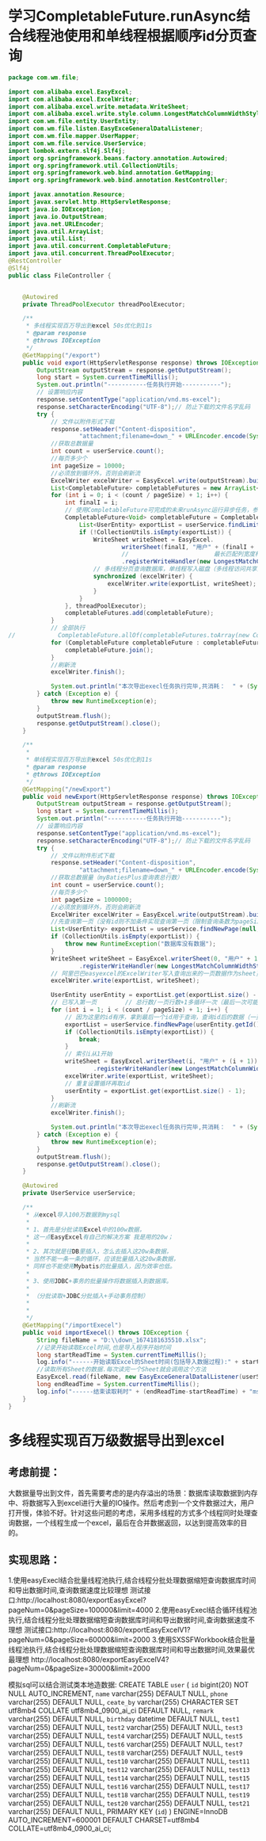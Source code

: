 # 学习CompletableFuture.runAsync结合线程池使用和单线程根据顺序id分页查询
```java
package com.wm.file;

import com.alibaba.excel.EasyExcel;
import com.alibaba.excel.ExcelWriter;
import com.alibaba.excel.write.metadata.WriteSheet;
import com.alibaba.excel.write.style.column.LongestMatchColumnWidthStyleStrategy;
import com.wm.file.entity.UserEntity;
import com.wm.file.listen.EasyExceGeneralDatalListener;
import com.wm.file.mapper.UserMapper;
import com.wm.file.service.UserService;
import lombok.extern.slf4j.Slf4j;
import org.springframework.beans.factory.annotation.Autowired;
import org.springframework.util.CollectionUtils;
import org.springframework.web.bind.annotation.GetMapping;
import org.springframework.web.bind.annotation.RestController;

import javax.annotation.Resource;
import javax.servlet.http.HttpServletResponse;
import java.io.IOException;
import java.io.OutputStream;
import java.net.URLEncoder;
import java.util.ArrayList;
import java.util.List;
import java.util.concurrent.CompletableFuture;
import java.util.concurrent.ThreadPoolExecutor;
@RestController
@Slf4j
public class FileController {


    @Autowired
    private ThreadPoolExecutor threadPoolExecutor;

    /**
     * 多线程实现百万导出到excel 50s优化到11s
     * @param response
     * @throws IOException
     */
    @GetMapping("/export")
    public void export(HttpServletResponse response) throws IOException {
        OutputStream outputStream = response.getOutputStream();
        long start = System.currentTimeMillis();
        System.out.println("-----------任务执行开始-----------");
        // 设置响应内容
        response.setContentType("application/vnd.ms-excel");
        response.setCharacterEncoding("UTF-8");// 防止下载的文件名字乱码
        try {
            // 文件以附件形式下载
            response.setHeader("Content-disposition",
                    "attachment;filename=down_" + URLEncoder.encode(System.currentTimeMillis() + ".xlsx", "utf-8"));
            //获取总数据量
            int count = userService.count();
            //每页多少个
            int pageSize = 10000;
            //必须放到循环外，否则会刷新流
            ExcelWriter excelWriter = EasyExcel.write(outputStream).build();
            List<CompletableFuture> completableFutures = new ArrayList<>();
            for (int i = 0; i < (count / pageSize) + 1; i++) {
                int finalI = i;
                // 使用CompletableFuture可完成的未来runAsync运行异步任务，参数threadPoolExecutor线程池装配进来
                CompletableFuture<Void> completableFuture = CompletableFuture.runAsync(() -> {
                    List<UserEntity> exportList = userService.findLimit(finalI * pageSize, pageSize);
                    if (!CollectionUtils.isEmpty(exportList)) {
                        WriteSheet writeSheet = EasyExcel.
                                writerSheet(finalI, "用户" + (finalI + 1)).head(UserEntity.class)
                                //                        最长匹配列宽度样式策略（样式）
                                .registerWriteHandler(new LongestMatchColumnWidthStyleStrategy()).build();
                        // 多线程分页查询数据库，单线程写入磁盘（多线程访问共享变量excelWriter加锁）
                        synchronized (excelWriter) {
                            excelWriter.write(exportList, writeSheet);
                        }
                    }
                }, threadPoolExecutor);
                completableFutures.add(completableFuture);
            }
            // 全部执行
//            CompletableFuture.allOf(completableFutures.toArray(new CompletableFuture[completableFutures.size()])).join();
            for (CompletableFuture completableFuture : completableFutures) {
                completableFuture.join();
            }
            //刷新流
            excelWriter.finish();

            System.out.println("本次导出execl任务执行完毕,共消耗：  " + (System.currentTimeMillis() - start) + "ms");
        } catch (Exception e) {
            throw new RuntimeException(e);
        }
        outputStream.flush();
        response.getOutputStream().close();
    }

    /**
     *
     * 单线程实现百万导出到excel 50s优化到11s
     * @param response
     * @throws IOException
     */
    @GetMapping("/newExport")
    public void newExport(HttpServletResponse response) throws IOException {
        OutputStream outputStream = response.getOutputStream();
        long start = System.currentTimeMillis();
        System.out.println("-----------任务执行开始-----------");
        // 设置响应内容
        response.setContentType("application/vnd.ms-excel");
        response.setCharacterEncoding("UTF-8");// 防止下载的文件名字乱码
        try {
            // 文件以附件形式下载
            response.setHeader("Content-disposition",
                    "attachment;filename=down_" + URLEncoder.encode(System.currentTimeMillis() + ".xlsx", "utf-8"));
            //获取总数据量（myBatiesPlus查询表总行数）
            int count = userService.count();
            //每页多少个
            int pageSize = 1000000;
            //必须放到循环外，否则会刷新流
            ExcelWriter excelWriter = EasyExcel.write(outputStream).build();
            //先查询第一页（没有id则不加条件实现查询第一页（限制查询条数为pageSize））
            List<UserEntity> exportList = userService.findNewPage(null, pageSize);
            if (CollectionUtils.isEmpty(exportList)) {
                throw new RuntimeException("数据库没有数据");
            }
            WriteSheet writeSheet = EasyExcel.writerSheet(0, "用户" + 1).head(UserEntity.class)
                    .registerWriteHandler(new LongestMatchColumnWidthStyleStrategy()).build();
            // 阿里巴巴easyexcel的ExcelWriter写入查询出来的一页数据作为sheet页到磁盘
            excelWriter.write(exportList, writeSheet);

            UserEntity userEntity = exportList.get(exportList.size() - 1);
            // 已写入第一页        // 总行数/一页行数+1多循环一次（最后一次可能没有数据）
            for (int i = 1; i < (count / pageSize) + 1; i++) {
                // 因为这里的id有序，拿到最后一个id用于查询，查询id后的数据（一页数据）WHERE id > #{id}
                exportList = userService.findNewPage(userEntity.getId(), pageSize);
                if (CollectionUtils.isEmpty(exportList)) {
                    break;
                }
                // 索引i从1开始
                writeSheet = EasyExcel.writerSheet(i, "用户" + (i + 1)).head(UserEntity.class)
                        .registerWriteHandler(new LongestMatchColumnWidthStyleStrategy()).build();
                excelWriter.write(exportList, writeSheet);
                // 重复设置循环再取id
                userEntity = exportList.get(exportList.size() - 1);
            }
            //刷新流
            excelWriter.finish();

            System.out.println("本次导出execl任务执行完毕,共消耗：  " + (System.currentTimeMillis() - start) + "ms");
        } catch (Exception e) {
            throw new RuntimeException(e);
        }
        outputStream.flush();
        response.getOutputStream().close();
    }

    @Autowired
    private UserService userService;

    /**
     * 从excel导入100万数据到mysql
     *
     * 1、首先是分批读取Excel中的100w数据，
     * 这一点EasyExcel有自己的解决方案 我是用的20w；
     *
     * 2、其次就是往DB里插入，怎么去插入这20w条数据，
     * 当然不能一条一条的循环，应该批量插入这20w条数据，
     * 同样也不能使用Mybatis的批量插入，因为效率也低。
     *
     * 3、使用JDBC+事务的批量操作将数据插入到数据库。
     *
     * （分批读取+JDBC分批插入+手动事务控制）
     *
     *
     */
    @GetMapping("/importExecel")
    public void importExecel() throws IOException {
        String fileName = "D:\\down_1674181635510.xlsx";
        //记录开始读取Excel时间,也是导入程序开始时间
        long startReadTime = System.currentTimeMillis();
        log.info("------开始读取Excel的Sheet时间(包括导入数据过程):" + startReadTime + "ms------");
        //读取所有Sheet的数据.每次读完一个Sheet就会调用这个方法
        EasyExcel.read(fileName, new EasyExceGeneralDatalListener(userService)).doReadAll();
        long endReadTime = System.currentTimeMillis();
        log.info("------结束读取耗时" + (endReadTime-startReadTime) + "ms------");
    }
}
```

# 多线程实现百万级数据导出到excel

## **考虑前提：**

大数据量导出到文件，首先需要考虑的是内存溢出的场景：数据库读取数据到内存中、将数据写入到excel进行大量的IO操作。然后考虑到一个文件数据过大，用户打开慢，体验不好。针对这些问题的考虑，采用多线程的方式多个线程同时处理查询数据，一个线程生成一个excel，最后在合并数据返回，以达到提高效率的目的。

## **实现思路：**
1.使用easyExecl结合批量线程池执行,结合线程分批处理数据缩短查询数据库时间和导出数据时间,查询数据速度比较理想
测试接口:http://localhost:8080/exportEasyExcel?pageNum=0&pageSize=100000&limit=4000
2.使用easyExecl结合循环线程池执行,结合线程分批处理数据缩短查询数据库时间和导出数据时间,查询数据速度不理想
测试接口:http://localhost:8080/exportEasyExcelV1?pageNum=0&pageSize=60000&limit=2000
3.使用SXSSFWorkbook结合批量线程池执行,结合线程分批处理数据缩短查询数据库时间和导出数据时间,效果最优最理想
http://localhost:8080/exportEasyExcelV4?pageNum=0&pageSize=30000&limit=2000

模拟sql可以结合测试类本地造数据:
CREATE TABLE `user` (
  `id` bigint(20) NOT NULL AUTO_INCREMENT,
  `name` varchar(255) DEFAULT NULL,
  `phone` varchar(255) DEFAULT NULL,
  `ceate_by` varchar(255) CHARACTER SET utf8mb4 COLLATE utf8mb4_0900_ai_ci DEFAULT NULL,
  `remark` varchar(255) DEFAULT NULL,
  `birthday` datetime DEFAULT NULL,
  `test1` varchar(255) DEFAULT NULL,
  `test2` varchar(255) DEFAULT NULL,
  `test3` varchar(255) DEFAULT NULL,
  `test4` varchar(255) DEFAULT NULL,
  `test5` varchar(255) DEFAULT NULL,
  `test6` varchar(255) DEFAULT NULL,
  `test7` varchar(255) DEFAULT NULL,
  `test8` varchar(255) DEFAULT NULL,
  `test9` varchar(255) DEFAULT NULL,
  `test10` varchar(255) DEFAULT NULL,
  `test11` varchar(255) DEFAULT NULL,
  `test12` varchar(255) DEFAULT NULL,
  `test13` varchar(255) DEFAULT NULL,
  `test14` varchar(255) DEFAULT NULL,
  `test15` varchar(255) DEFAULT NULL,
  `test16` varchar(255) DEFAULT NULL,
  `test17` varchar(255) DEFAULT NULL,
  `test18` varchar(255) DEFAULT NULL,
  `test19` varchar(255) DEFAULT NULL,
  `test20` varchar(255) DEFAULT NULL,
  `test21` varchar(255) DEFAULT NULL,
  PRIMARY KEY (`id`)
) ENGINE=InnoDB AUTO_INCREMENT=600001 DEFAULT CHARSET=utf8mb4 COLLATE=utf8mb4_0900_ai_ci;

